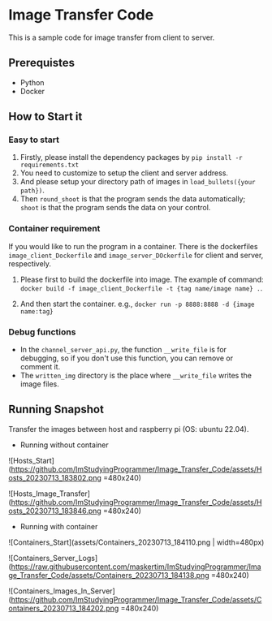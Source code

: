 # Image Transfer Code
This is a sample code for image transfer from client to server.

## Prerequistes
* Python
* Docker

## How to Start it
### Easy to start
1. Firstly, please install the dependency packages by `pip install -r requirements.txt`
2. You need to customize to setup the client and server address.
3. And please setup your directory path of images in `load_bullets({your path})`.
4. Then `round_shoot` is that the program sends the data automatically; `shoot` is that the program sends the data on your control.

### Container requirement
If you would like to run the program in a container. There is the dockerfiles `image_client_Dockerfile` and `image_server_DOckerfile` for client and server, respectively.

1. Please first to build the dockerfile into image. The example of command: `docker build -f image_client_Dockerfile -t {tag name/image name} .`.

2. And then start the container. e.g., `docker run -p 8888:8888 -d {image name:tag}`

### Debug functions
* In the `channel_server_api.py`, the function `__write_file` is for debugging, so if you don't use this function, you can remove or comment it.
* The `written_img` directory is the place where `__write_file` writes the image files.

## Running Snapshot
Transfer the images between host and raspberry pi (OS: ubuntu 22.04).
* Running without container

![Hosts_Start](https://github.com/ImStudyingProgrammer/Image_Transfer_Code/assets/Hosts_20230713_183802.png =480x240)

![Hosts_Image_Transfer](https://github.com/ImStudyingProgrammer/Image_Transfer_Code/assets/Hosts_20230713_183846.png =480x240)

* Running with container

![Containers_Start](assets/Containers_20230713_184110.png \| width=480px)

![Containers_Server_Logs](https://raw.githubusercontent.com/maskertim/ImStudyingProgrammer/Image_Transfer_Code/assets/Containers_20230713_184138.png =480x240)

![Containers_Images_In_Server](https://github.com/ImStudyingProgrammer/Image_Transfer_Code/assets/Containers_20230713_184202.png =480x240)




